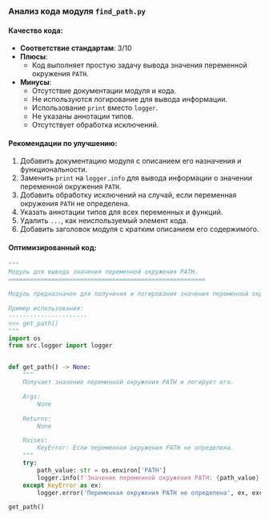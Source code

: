 ### **Анализ кода модуля `find_path.py`**

#### **Качество кода**:
- **Соответствие стандартам**: 3/10
- **Плюсы**:
    - Код выполняет простую задачу вывода значения переменной окружения `PATH`.
- **Минусы**:
    - Отсутствие документации модуля и кода.
    - Не используются логирование для вывода информации.
    - Использование `print` вместо `logger`.
    - Не указаны аннотации типов.
    - Отсутствует обработка исключений.

#### **Рекомендации по улучшению**:
1.  Добавить документацию модуля с описанием его назначения и функциональности.
2.  Заменить `print` на `logger.info` для вывода информации о значении переменной окружения `PATH`.
3.  Добавить обработку исключений на случай, если переменная окружения `PATH` не определена.
4.  Указать аннотации типов для всех переменных и функций.
5.  Удалить `...`, как неиспользуемый элемент кода.
6.  Добавить заголовок модуля с кратким описанием его содержимого.

#### **Оптимизированный код**:

```python
"""
Модуль для вывода значения переменной окружения PATH.
=======================================================

Модуль предназначен для получения и логирования значения переменной окружения PATH.

Пример использования:
----------------------
>>> get_path()
"""
import os
from src.logger import logger


def get_path() -> None:
    """
    Получает значение переменной окружения PATH и логирует его.

    Args:
        None

    Returns:
        None

    Raises:
        KeyError: Если переменная окружения PATH не определена.
    """
    try:
        path_value: str = os.environ['PATH']
        logger.info(f'Значение переменной окружения PATH: {path_value}')
    except KeyError as ex:
        logger.error('Переменная окружения PATH не определена', ex, exc_info=True)

get_path()
